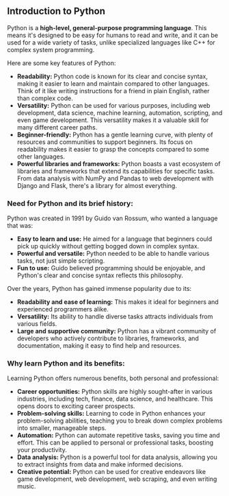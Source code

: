 ## **Introduction to Python**

Python is a **high-level, general-purpose programming language**. This means it's designed to be easy for humans to read and write, and it can be used for a wide variety of tasks, unlike specialized languages like C++ for complex system programming.

Here are some key features of Python:

-   **Readability:** Python code is known for its clear and concise syntax, making it easier to learn and maintain compared to other languages. Think of it like writing instructions for a friend in plain English, rather than complex code.
-   **Versatility:** Python can be used for various purposes, including web development, data science, machine learning, automation, scripting, and even game development. This versatility makes it a valuable skill for many different career paths.
-   **Beginner-friendly:** Python has a gentle learning curve, with plenty of resources and communities to support beginners. Its focus on readability makes it easier to grasp the concepts compared to some other languages.
-   **Powerful libraries and frameworks:** Python boasts a vast ecosystem of libraries and frameworks that extend its capabilities for specific tasks. From data analysis with NumPy and Pandas to web development with Django and Flask, there's a library for almost everything.

### **Need for Python and its brief history:**

Python was created in 1991 by Guido van Rossum, who wanted a language that was:

-   **Easy to learn and use:** He aimed for a language that beginners could pick up quickly without getting bogged down in complex syntax.
-   **Powerful and versatile:** Python needed to be able to handle various tasks, not just simple scripting.
-   **Fun to use:** Guido believed programming should be enjoyable, and Python's clear and concise syntax reflects this philosophy.

Over the years, Python has gained immense popularity due to its:

-   **Readability and ease of learning:** This makes it ideal for beginners and experienced programmers alike.
-   **Versatility:** Its ability to handle diverse tasks attracts individuals from various fields.
-   **Large and supportive community:** Python has a vibrant community of developers who actively contribute to libraries, frameworks, and documentation, making it easy to find help and resources.

### **Why learn Python and its benefits:**

Learning Python offers numerous benefits, both personal and professional:

-   **Career opportunities:** Python skills are highly sought-after in various industries, including tech, finance, data science, and healthcare. This opens doors to exciting career prospects.
-   **Problem-solving skills:** Learning to code in Python enhances your problem-solving abilities, teaching you to break down complex problems into smaller, manageable steps.
-   **Automation:** Python can automate repetitive tasks, saving you time and effort. This can be applied to personal or professional tasks, boosting your productivity.
-   **Data analysis:** Python is a powerful tool for data analysis, allowing you to extract insights from data and make informed decisions.
-   **Creative potential:** Python can be used for creative endeavors like game development, web development, web scraping, and even writing music.